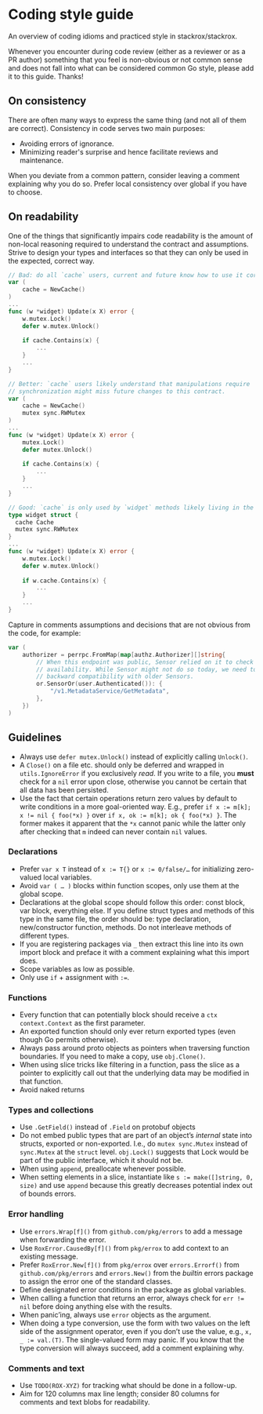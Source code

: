 # Coding style guide

An overview of coding idioms and practiced style in stackrox/stackrox.

Whenever you encounter during code review (either as a reviewer or as a PR
author) something that you feel is non-obvious or not common sense and does not
fall into what can be considered common Go style, please add it to this guide.
Thanks!

## On consistency

There are often many ways to express the same thing (and not all of them are
correct). Consistency in code serves two main purposes:

- Avoiding errors of ignorance.
- Minimizing reader's surprise and hence facilitate reviews and maintenance.

When you deviate from a common pattern, consider leaving a comment explaining
why you do so. Prefer local consistency over global if you have to choose.

## On readability

One of the things that significantly impairs code readability is the amount of
non-local reasoning required to understand the contract and assumptions. Strive
to design your types and interfaces so that they can only be used in the
expected, correct way. 
```go
// Bad: do all `cache` users, current and future know how to use it correctly?  
var (
	cache = NewCache()
)
...
func (w *widget) Update(x X) error {
    w.mutex.Lock()
	defer w.mutex.Unlock()
	
	if cache.Contains(x) {
	    ...	
    }
	...
}
```

```go
// Better: `cache` users likely understand that manipulations require
// synchronization might miss future changes to this contract. 
var (
	cache = NewCache()
    mutex sync.RWMutex
)
...
func (w *widget) Update(x X) error {
    mutex.Lock()
	defer mutex.Unlock()
	
	if cache.Contains(x) {
	    ...	
    }
	...
}
```

```go
// Good: `cache` is only used by `widget` methods likely living in the same file.
type widget struct {
  cache Cache
  mutex sync.RWMutex
}
...
func (w *widget) Update(x X) error {
    w.mutex.Lock()
	defer w.mutex.Unlock()
	
	if w.cache.Contains(x) {
	    ...	
    }
	...
}
```

Capture in comments assumptions and decisions that are not obvious from the
code, for example:
```go
var (
	authorizer = perrpc.FromMap(map[authz.Authorizer][]string{
		// When this endpoint was public, Sensor relied on it to check Central's
		// availability. While Sensor might not do so today, we need to ensure
		// backward compatibility with older Sensors.
		or.SensorOr(user.Authenticated()): {
			"/v1.MetadataService/GetMetadata",
		},
	})
)
```

## Guidelines

- Always use `defer mutex.Unlock()` instead of explicitly calling `Unlock()`.
- A `Close()` on a file etc. should only be deferred and wrapped in
  `utils.IgnoreError` if you exclusively _read_. If you write to a file, you
  **must** check for a `nil` error upon close, otherwise you cannot be certain
  that all data has been persisted.
- Use the fact that certain operations return zero values by default to write
  conditions in a more goal-oriented way. E.g., prefer
  `if x := m[k]; x != nil { foo(*x) }` over `if x, ok := m[k]; ok { foo(*x) }`.
  The former makes it apparent that the `*x` cannot panic while the latter only
  after checking that `m` indeed can never contain `nil` values.

### Declarations

- Prefer `var x T` instead of `x := T{}` or `x := 0/false/…` for initializing
  zero-valued local variables.
- Avoid `var ( … )` blocks within function scopes, only use them at the global
  scope.
- Declarations at the global scope should follow this order: const block, var
  block, everything else. If you define struct types and methods of this type in
  the same file, the order should be: type declaration, new/constructor function,
  methods. Do not interleave methods of different types.
- If you are registering packages via `_` then extract this line into its own
  import block and preface it with a comment explaining what this import does.
- Scope variables as low as possible.
- Only use `if` + assignment with `:=`.

### Functions

- Every function that can potentially block should receive a `ctx context.Context`
  as the first parameter.
- An exported function should only ever return exported types (even though Go
  permits otherwise).
- Always pass around proto objects as pointers when traversing function
  boundaries. If you need to make a copy, use `obj.Clone()`.
- When using slice tricks like filtering in a function, pass the slice as a
  pointer to explicitly call out that the underlying data may be modified in
  that function.
- Avoid naked returns

### Types and collections

- Use `.GetField()` instead of `.Field` on protobuf objects
- Do not embed public types that are part of an object’s *internal* state into
  structs, exported or non-exported. I.e., do `mutex sync.Mutex` instead of
  `sync.Mutex` at the `struct` level. `obj.Lock()` suggests that Lock would be
  part of the public interface, which it should not be.
- When using `append`, preallocate whenever possible.
- When setting elements in a slice, instantiate like `s := make([]string, 0, size)`
  and use `append` because this greatly decreases potential index out of bounds
  errors.

### Error handling
 
- Use `errors.Wrap[f]()` from `github.com/pkg/errors` to add a message when
  forwarding the error.
- Use `RoxError.CausedBy[f]()` from `pkg/errox` to add context to an existing
  message. 
- Prefer `RoxError.New[f]()` from `pkg/errox` over `errors.Errorf()` from
  `github.com/pkg/errors` and `errors.New()` from the _builtin_ errors package
  to assign the error one of the standard classes.
- Define designated error conditions in the package as global variables.
- When calling a function that returns an error, always check for `err != nil`
  before doing anything else with the results.
- When panic’ing, always use `error` objects as the argument.
- When doing a type conversion, use the form with two values on the left side of
  the assignment operator, even if you don’t use the value, e.g.,
  `x, _ := val.(T)`. The single-valued form may panic. If you know that the type
  conversion will always succeed, add a comment explaining why.

### Comments and text

- Use `TODO(ROX-XYZ)` for tracking what should be done in a follow-up.
- Aim for 120 columns max line length; consider 80 columns for comments and text
  blobs for readability.
